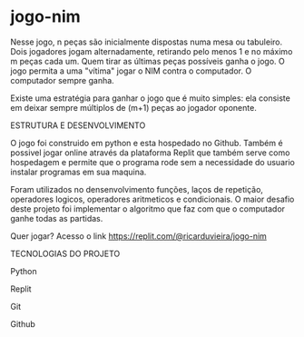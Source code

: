 # jogo-nim

Nesse jogo, n peças são inicialmente dispostas numa mesa ou tabuleiro. Dois jogadores jogam alternadamente, retirando pelo menos 1 e no máximo m peças cada um. Quem tirar as últimas peças possíveis ganha o jogo. O jogo permita a uma "vítima" jogar o NIM contra o computador. O computador sempre ganha.

Existe uma estratégia para ganhar o jogo que é muito simples: ela consiste em deixar sempre múltiplos de (m+1) peças ao jogador oponente.

ESTRUTURA E DESENVOLVIMENTO

O jogo foi construido em python e esta hospedado no Github. Também é possivel jogar online através da plataforma Replit que também serve como hospedagem e permite que o programa rode sem a necessidade do usuario instalar programas em sua maquina.

Foram utilizados no densenvolvimento funções, laços de repetição, operadores logicos, operadores aritmeticos e condicionais.
O maior desafio deste projeto foi implementar o algoritmo que faz com que o computador ganhe todas as partidas.

Quer jogar? Acesso o link https://replit.com/@ricarduvieira/jogo-nim 

TECNOLOGIAS DO PROJETO

Python

Replit

Git

Github
